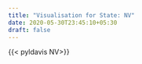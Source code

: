 ```yaml
---
title: "Visualisation for State: NV"
date: 2020-05-30T23:45:10+05:30
draft: false
---
```


{{< pyldavis NV>}}
